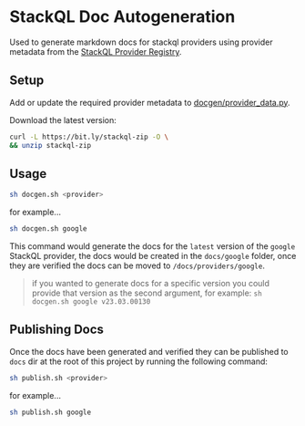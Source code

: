 # StackQL Doc Autogeneration

Used to generate markdown docs for stackql providers using provider metadata from the [StackQL Provider Registry](https://github.com/stackql/stackql-provider-registry).  

## Setup

Add or update the required provider metadata to [docgen/provider_data.py](https://github.com/stackql/registry.stackql.io/blob/main/scripts/docgen/provider_data.py).  

Download the latest version:  

```bash
curl -L https://bit.ly/stackql-zip -O \
&& unzip stackql-zip
```

## Usage

```bash
sh docgen.sh <provider>
```

for example...  

```bash
sh docgen.sh google
```

This command would generate the docs for the `latest` version of the `google` StackQL provider, the docs would be created in the `docs/google` folder, once they are verified the docs can be moved to `/docs/providers/google`.  

> if you wanted to generate docs for a specific version you could provide that version as the second argument, for example:
> `sh docgen.sh google v23.03.00130`

## Publishing Docs

Once the docs have been generated and verified they can be published to `docs` dir at the root of this project by running the following command:

```bash
sh publish.sh <provider>
```

for example...  

```bash
sh publish.sh google
```
